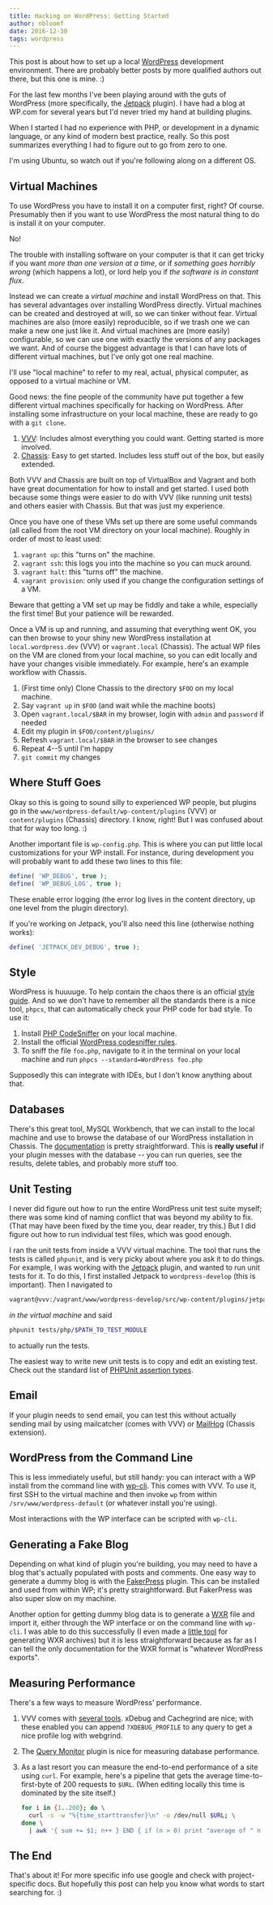 ```yaml
---
title: Hacking on WordPress: Getting Started
author: nbloomf
date: 2016-12-30
tags: wordpress
---
```


This post is about how to set up a local [WordPress](https://www.wordpress.org) development environment. There are probably better posts by more qualified authors out there, but this one is mine. :)

For the last few months I've been playing around with the guts of WordPress (more specifically, the [Jetpack](https://jetpack.com/) plugin). I have had a blog at WP.com for several years but I'd never tried my hand at building plugins.

When I started I had no experience with PHP, or development in a dynamic language, or any kind of modern best practice, really. So this post summarizes everything I had to figure out to go from zero to one.

I'm using Ubuntu, so watch out if you're following along on a different OS.


## Virtual Machines

To use WordPress you have to install it on a computer first, right? Of course. Presumably then if you want to use WordPress the most natural thing to do is install it on your computer.

No!

The trouble with installing software on your computer is that it can get tricky if you want *more than one version at a time*, or if *something goes horribly wrong* (which happens a lot), or lord help you if *the software is in constant flux*.

Instead we can create a *virtual machine* and install WordPress on that. This has several advantages over installing WordPress directly. Virtual machines can be created and destroyed at will, so we can tinker without fear. Virtual machines are also (more easily) reproducible, so if we trash one we can make a new one just like it. And virtual machines are (more easily) configurable, so we can use one with exactly the versions of any packages we want. And of course the biggest advantage is that I can have lots of different virtual machines, but I've only got one real machine.

I'll use "local machine" to refer to my real, actual, physical computer, as opposed to a virtual machine or VM.

Good news: the fine people of the community have put together a few different virtual machines specifically for hacking on WordPress. After installing some infrastructure on your local machine, these are ready to go with a ``git clone``.

1. [VVV](https://github.com/Varying-Vagrant-Vagrants/VVV): Includes almost everything you could want. Getting started is more involved.
2. [Chassis](http://docs.chassis.io/en/latest/): Easy to get started. Includes less stuff out of the box, but easily extended.

Both VVV and Chassis are built on top of VirtualBox and Vagrant and both have great documentation for how to install and get started. I used both because some things were easier to do with VVV (like running unit tests) and others easier with Chassis. But that was just my experience.

Once you have one of these VMs set up there are some useful commands (all called from the root VM directory on your local machine). Roughly in order of most to least used:

1. ``vagrant up``: this "turns on" the machine.
2. ``vagrant ssh``: this logs you into the machine so you can muck around.
3. ``vagrant halt``: this "turns off" the machine.
4. ``vagrant provision``: only used if you change the configuration settings of a VM.

Beware that getting a VM set up may be fiddly and take a while, especially the first time! But your patience will be rewarded.

Once a VM is up and running, and assuming that everything went OK, you can then browse to your shiny new WordPress installation at ``local.wordpress.dev`` (VVV) or ``vagrant.local`` (Chassis). The actual WP files on the VM are cloned from your local machine, so you can edit locally and have your changes visible immediately. For example, here's an example workflow with Chassis.

1. (First time only) Clone Chassis to the directory ``$FOO`` on my local machine.
2. Say ``vagrant up`` in ``$FOO`` (and wait while the machine boots)
3. Open ``vagrant.local/$BAR`` in my browser, login with ``admin`` and ``password`` if needed
4. Edit my plugin in ``$FOO/content/plugins/``
5. Refresh ``vagrant.local/$BAR`` in the browser to see changes
6. Repeat 4--5 until I'm happy
7. ``git commit`` my changes


## Where Stuff Goes

Okay so this is going to sound silly to experienced WP people, but plugins go in the ``www/wordpress-default/wp-content/plugins`` (VVV) or ``content/plugins`` (Chassis) directory. I know, right! But I was confused about that for way too long. :)

Another important file is ``wp-config.php``. This is where you can put little local customizations for your WP install. For instance, during development you will probably want to add these two lines to this file:

```php
define( 'WP_DEBUG', true );
define( 'WP_DEBUG_LOG', true );
```

These enable error logging (the error log lives in the content directory, up one level from the plugin directory).

If you're working on Jetpack, you'll also need this line (otherwise nothing works):

```php
define( 'JETPACK_DEV_DEBUG', true );
```


## Style

WordPress is huuuuge. To help contain the chaos there is an official [style guide](https://codex.wordpress.org/WordPress_Coding_Standards). And so we don't have to remember all the standards there is a nice tool, ``phpcs``, that can automatically check your PHP code for bad style. To use it:

1. Install [PHP CodeSniffer](https://github.com/squizlabs/PHP_CodeSniffer) on your local machine.
2. Install the official [WordPress codesniffer rules](https://github.com/WordPress-Coding-Standards/WordPress-Coding-Standards).
3. To sniff the file ``foo.php``, navigate to it in the terminal on your local machine and run ``phpcs --standard=WordPress foo.php``

Supposedly this can integrate with IDEs, but I don't know anything about that.


## Databases

There's this great tool, MySQL Workbench, that we can install to the local machine and use to browse the database of our WordPress installation in Chassis. The [documentation](https://github.com/Chassis/Chassis/wiki/Connecting-to-MySQL) is pretty straightforward. This is **really useful** if your plugin messes with the database -- you can run queries, see the results, delete tables, and probably more stuff too.


## Unit Testing

I never did figure out how to run the entire WordPress unit test suite myself; there was some kind of naming conflict that was beyond my ability to fix. (That may have been fixed by the time you, dear reader, try this.) But I did figure out how to run individual test files, which was good enough.

I ran the unit tests from inside a VVV virtual machine. The tool that runs the tests is called ``phpunit``, and is very picky about where you ask it to do things. For example, I was working with the [Jetpack](https://jetpack.com/) plugin, and wanted to run unit tests for it. To do this, I first installed Jetpack to ``wordpress-develop`` (this is important). Then I navigated to 

```bash
vagrant@vvv:/vagrant/www/wordpress-develop/src/wp-content/plugins/jetpack
```

*in the virtual machine* and said

```bash
phpunit tests/php/$PATH_TO_TEST_MODULE
```

to actually run the tests.

The easiest way to write new unit tests is to copy and edit an existing test. Check out the standard list of [PHPUnit assertion types](https://phpunit.de/manual/current/en/appendixes.assertions.html).


## Email

If your plugin needs to send email, you can test this without actually sending mail by using mailcatcher (comes with VVV) or [MailHog](https://github.com/Chassis/MailHog) (Chassis extension).


## WordPress from the Command Line

This is less immediately useful, but still handy: you can interact with a WP install from the command line with [wp-cli](http://wp-cli.org/). This comes with VVV. To use it, first SSH to the virtual machine and then invoke ``wp`` from within ``/srv/www/wordpress-default`` (or whatever install you're using).

Most interactions with the WP interface can be scripted with ``wp-cli``.


## Generating a Fake Blog

Depending on what kind of plugin you're building, you may need to have a blog that's actually populated with posts and comments. One easy way to generate a dummy blog is with the [FakerPress](https://wordpress.org/plugins/fakerpress/) plugin. This can be installed and used from within WP; it's pretty straightforward. But FakerPress was also super slow on my machine.

Another option for getting dummy blog data is to generate a [WXR](https://devtidbits.com/2011/03/16/the-wordpress-extended-rss-wxr-exportimport-xml-document-format-decoded-and-explained/) file and import it, either through the WP interface or on the command line with ``wp-cli``. I was able to do this successfully (I even made a [little tool](https://github.com/nbloomf/prattle) for generating WXR archives) but it is less straightforward because as far as I can tell the only documentation for the WXR format is "whatever WordPress exports".


## Measuring Performance

There's a few ways to measure WordPress' performance.

1. VVV comes with [several tools](https://github.com/Varying-Vagrant-Vagrants/VVV/wiki/Code-Debugging). xDebug and Cachegrind are nice; with these enabled you can append ``?XDEBUG_PROFILE`` to any query to get a nice profile log with webgrind.
2. The [Query Monitor](https://wordpress.org/plugins/query-monitor/) plugin is nice for measuring database performance.
3. As a last resort you can measure the end-to-end performance of a site using ``curl``. For example, here's a pipeline that gets the average time-to-first-byte of 200 requests to ``$URL``. (When editing locally this time is dominated by the site itself.)

    ```bash
    for i in {1..200}; do \
      curl -s -w "%{time_starttransfer}\n" -o /dev/null $URL; \
    done \
      | awk '{ sum += $1; n++ } END { if (n > 0) print "average of " n " requests: " sum / n; }'
    ```


## The End

That's about it! For more specific info use google and check with project-specific docs. But hopefully this post can help you know what words to start searching for. :)
